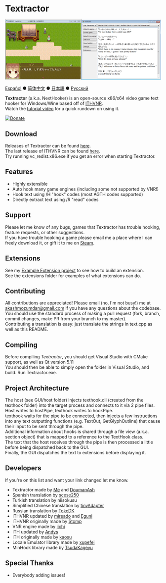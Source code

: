 # Textractor

![How it looks](screenshot.png)

[Español](https://github.com/Artikash/Textractor/blob/master/README_ES.md) ● [简体中文](https://github.com/Artikash/Textractor/blob/master/README_SC.md) ● 
[日本語](https://github.com/Artikash/Textractor/blob/master/README_JP.md) ● [Русский](https://github.com/Artikash/Textractor/blob/master/README_RU.md)

**Textractor** (a.k.a. NextHooker) is an open-source x86/x64 video game text hooker for Windows/Wine based off of [ITHVNR](http://www.hongfire.com/forum/showthread.php/438331-ITHVNR-ITH-with-the-VNR-engine).<br>
Watch the [tutorial video](https://youtu.be/eecEOacF6mw) for a quick rundown on using it.

[![Donate](https://www.paypalobjects.com/en_US/i/btn/btn_donate_SM.gif)](https://www.paypal.com/cgi-bin/webscr?cmd=_donations&business=akashmozumdar%40gmail.com&item_name=Textractor%20development&currency_code=USD)

## Download

Releases of Textractor can be found [here](https://github.com/Artikash/Textractor/releases).<br>
The last release of ITHVNR can be found [here](https://drive.google.com/open?id=13aHF4uIXWn-3YML_k2YCDWhtGgn5-tnO).<br>
Try running vc_redist.x86.exe if you get an error when starting Textractor.

## Features

- Highly extensible
- Auto hook many game engines (including some not supported by VNR!)
- Hook text using /H "hook" codes (most AGTH codes supported)
- Directly extract text using /R "read" codes

## Support

Please let me know of any bugs, games that Textractor has trouble hooking, feature requests, or other suggestions.<br>
If you have trouble hooking a game please email me a place where I can freely download it, or gift it to me on [Steam](https://steamcommunity.com/profiles/76561198097566313/).

## Extensions

See my [Example Extension project](https://github.com/Artikash/ExampleExtension) to see how to build an extension.<br>
See the extensions folder for examples of what extensions can do. 

## Contributing

All contributions are appreciated! Please email (no, I'm not busy!) me at akashmozumdar@gmail.com if you have any questions about the codebase.<br>
You should use the standard process of making a pull request (fork, branch, commit changes, make PR from your branch to my master).<br>
Contributing a translation is easy: just translate the strings in text.cpp as well as this README.

## Compiling

Before compiling *Textractor*, you should get Visual Studio with CMake support, as well as Qt version 5.11<br>
You should then be able to simply open the folder in Visual Studio, and build. Run Textractor.exe.

## Project Architecture

The host (see GUI/host folder) injects texthook.dll (created from the texthook folder) into the target process and connects to it via 2 pipe files.<br>
Host writes to hostPipe, texthook writes to hookPipe.<br>
texthook waits for the pipe to be connected, then injects a few instructions into any text outputting functions (e.g. TextOut, GetGlyphOutline) that cause their input to be sent through the pipe.<br>
Additional information about hooks is shared through a file view (a.k.a. section object) that is mapped to a reference to the TextHook class.<br>
The text that the host receives through the pipe is then processed a little before being dispatched back to the GUI.<br>
Finally, the GUI dispatches the text to extensions before displaying it.

## Developers

If you're on this list and want your link changed let me know.
- Textractor made by [Me](https://github.com/Artikash) and [DoumanAsh](https://github.com/DoumanAsh)
- Spanish translation by [scese250](https://github.com/scese250)
- Turkish translation by niisokusu
- Simplified Chinese translation by [tinyAdapter](https://github.com/tinyAdapter)
- Russian translation by [TokcDK](https://github.com/TokcDK)
- ITHVNR updated by [mireado](https://github.com/mireado) and [Eguni](https://github.com/Eguni)
- ITHVNR originally made by [Stomp](http://www.hongfire.com/forum/member/325894-stomp)
- VNR engine made by [jichi](https://archive.is/prJwr)
- ITH updated by [Andys](https://github.com/AndyScull)
- ITH originally made by [kaosu](http://www.hongfire.com/forum/member/562651-kaosu)
- Locale Emulator library made by [xupefei](https://github.com/xupefei)
- MinHook library made by [TsudaKageyu](https://github.com/TsudaKageyu)

## Special Thanks

- Everybody adding issues!
